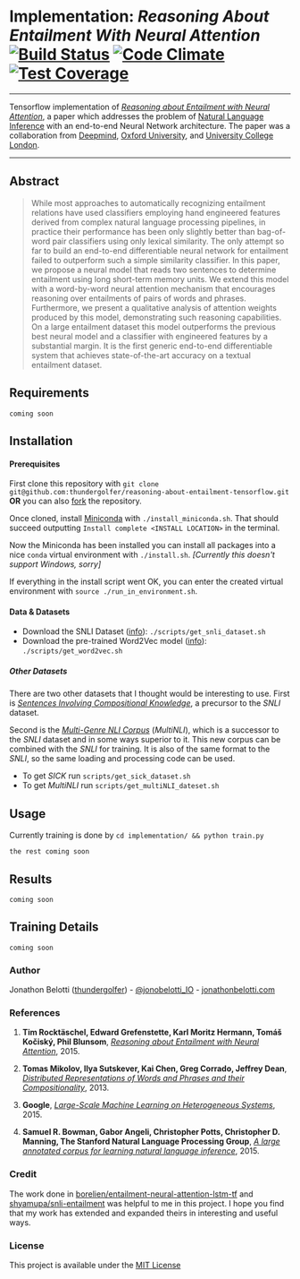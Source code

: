 # Implementation: *Reasoning About Entailment With Neural Attention* [![Build Status](https://travis-ci.com/thundergolfer/reasoning-about-entailment-tensorflow.svg?token=yHGWQ42iK2BPk1FjaUMc&branch=master)](https://travis-ci.com/thundergolfer/reasoning-about-entailment-tensorflow) [![Code Climate](https://codeclimate.com/repos/58fb8909e6e27a027b001f9f/badges/901756218f7b5cb74762/gpa.svg)](https://codeclimate.com/repos/58fb8909e6e27a027b001f9f/feed) [![Test Coverage](https://codeclimate.com/repos/58fb8909e6e27a027b001f9f/badges/901756218f7b5cb74762/coverage.svg)](https://codeclimate.com/repos/58fb8909e6e27a027b001f9f/coverage)

----

Tensorflow implementation of [*Reasoning about Entailment with Neural Attention*](https://arxiv.org/abs/1509.06664), a paper which addresses the problem of [Natural Language Inference](https://nlp.stanford.edu/~manning/talks/SIGIR2016-Deep-Learning-NLI.pdf) with an end-to-end Neural Network architecture. The paper was a collaboration from [Deepmind](https://deepmind.com/), [Oxford University](https://www.cs.ox.ac.uk/activities/machinelearning/), and [University College London](http://mr.cs.ucl.ac.uk/).

----

## Abstract

> While most approaches to automatically recognizing entailment relations have
used classifiers employing hand engineered features derived from complex natural
language processing pipelines, in practice their performance has been only
slightly better than bag-of-word pair classifiers using only lexical similarity. The
only attempt so far to build an end-to-end differentiable neural network for entailment
failed to outperform such a simple similarity classifier. In this paper, we
propose a neural model that reads two sentences to determine entailment using
long short-term memory units. We extend this model with a word-by-word neural
attention mechanism that encourages reasoning over entailments of pairs of words
and phrases. Furthermore, we present a qualitative analysis of attention weights
produced by this model, demonstrating such reasoning capabilities. On a large
entailment dataset this model outperforms the previous best neural model and a
classifier with engineered features by a substantial margin. It is the first generic
end-to-end differentiable system that achieves state-of-the-art accuracy on a textual
entailment dataset.

## Requirements

`coming soon`

## Installation

#### Prerequisites

First clone this repository with `git clone git@github.com:thundergolfer/reasoning-about-entailment-tensorflow.git` **OR** you can also [fork](https://github.com/thundergolfer/reasoning-about-entailment-tensorflow#fork-destination-box) the repository.

Once cloned, install [Miniconda](https://conda.io/miniconda.html) with `./install_miniconda.sh`. That should succeed outputting `Install complete <INSTALL LOCATION>` in the terminal.

Now the Miniconda has been installed you can install all packages into a nice `conda` virtual environment with `./install.sh`. *[Currently this doesn't support Windows, sorry]*

If everything in the install script went OK, you can enter the created virtual environment with `source ./run_in_environment.sh`.

#### Data & Datasets

* Download the SNLI Dataset ([info](https://nlp.stanford.edu/projects/snli/)): `./scripts/get_snli_dataset.sh`
* Download the pre-trained Word2Vec model ([info](https://en.wikipedia.org/wiki/Word2vec)): `./scripts/get_word2vec.sh`

##### Other Datasets

There are two other datasets that I thought would be interesting to use. First is [*Sentences Involving Compositional Knowledge*](http://clic.cimec.unitn.it/composes/sick.html), a precursor to the *SNLI* dataset.

Second is the [*Multi-Genre NLI Corpus*](https://www.nyu.edu/projects/bowman/multinli/) (*MultiNLI*), which is a successor to the *SNLI* dataset and in some ways superior to it. This new corpus can be combined with the *SNLI* for training. It is also of the same format to the *SNLI*, so the same loading and processing code can be used.

* To get *SICK* run `scripts/get_sick_dataset.sh`
* To get *MultiNLI* run `scripts/get_multiNLI_dateset.sh`

## Usage

Currently training is done by `cd implementation/ && python train.py`

`the rest coming soon`


## Results

`coming soon`

## Training Details

`coming soon`

### Author

Jonathon Belotti ([thundergolfer](https://github.com/thundergolfer)) - [@jonobelotti_IO](https://twitter.com/jonobelotti_IO) - [jonathonbelotti.com](http://jonathonbelotti.com)

### References


1. **Tim Rocktäschel, Edward Grefenstette, Karl Moritz Hermann, Tomáš Kočiský, Phil Blunsom**, *[Reasoning about Entailment with Neural Attention](https://arxiv.org/abs/1509.06664)*, 2015.

2. **Tomas Mikolov, Ilya Sutskever, Kai Chen, Greg Corrado, Jeffrey Dean**, *[Distributed Representations of Words and Phrases and their Compositionality](https://arxiv.org/abs/1310.4546)*, 2013.

3. **Google**, *[Large-Scale Machine Learning on Heterogeneous Systems](http://tensorflow.org/)*, 2015.

4. **Samuel R. Bowman, Gabor Angeli, Christopher Potts, Christopher D. Manning, The Stanford Natural Language Processing Group**, *[A large annotated corpus for learning natural language inference](http://nlp.stanford.edu/projects/snli/)*,  2015.

### Credit

The work done in [borelien/entailment-neural-attention-lstm-tf](https://github.com/borelien/entailment-neural-attention-lstm-tf) and [shyamupa/snli-entailment](https://github.com/shyamupa/snli-entailment) was helpful to me in this project. I hope you find that my work has extended and expanded theirs in interesting and useful ways.

### License

This project is available under the [MIT License](https://choosealicense.com/licenses/mit/)
